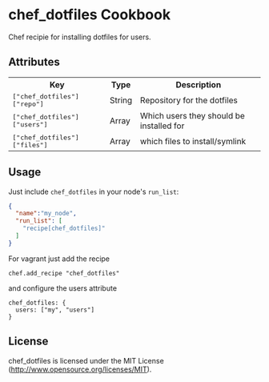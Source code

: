 chef_dotfiles Cookbook
======================

Chef recipie for installing dotfiles for users.

Attributes
----------
<table>
  <tr>
    <th>Key</th>
    <th>Type</th>
    <th>Description</th>
  </tr>
  <tr>
    <td><tt>["chef_dotfiles"]["repo"]</tt></td>
    <td>String</td>
    <td>Repository for the dotfiles</td>
  </tr>
  <tr>
    <td><tt>["chef_dotfiles"]["users"]</tt></td>
    <td>Array</tt>
    <td>Which users they should be installed for</td>
  </tr>
  <tr>
    <td><tt>["chef_dotfiles"]["files"]</tt></td>
    <td>Array</td>
    <td>which files to install/symlink</td>
  </tr>
</table>

Usage
-----
Just include `chef_dotfiles` in your node's `run_list`:

```json
{
  "name":"my_node",
  "run_list": [
    "recipe[chef_dotfiles]"
  ]
}
```

For vagrant just add the recipe
```
chef.add_recipe "chef_dotfiles"
```

and configure the users attribute
```
chef_dotfiles: {
  users: ["my", "users"]
}
```

License
-------

chef_dotfiles is licensed under the MIT License (http://www.opensource.org/licenses/MIT).
